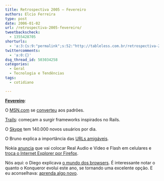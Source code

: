 ```yaml
---
title: Retrospectiva 2005 – Fevereiro
authors: Elcio Ferreira
type: post
date: 2006-01-02
url: /retrospectiva-2005-fevereiro/
tweetbackscheck:
  - 1355428705
shorturls:
  - 'a:3:{s:9:"permalink";s:52:"http://tableless.com.br/retrospectiva-2005-fevereiro";s:7:"tinyurl";s:26:"http://tinyurl.com/3max5bq";s:4:"isgd";s:19:"http://is.gd/3K6gsG";}'
twittercomments:
  - 'a:0:{}'
dsq_thread_id: 503034258
categories:
  - Geral
  - Tecnologia e Tendências
tags:
  - cotidiano

---
```

**[Fevereiro][1]**:

O [MSN.com][2] se [converteu][3] aos padrões.

[Trails][4]: começam a surgir frameworks inspirados no Rails.

O [Skype][5] tem 140.000 novos usuários por dia.

O Bruno explica a importância das [URLs amigáveis][6].

Nokia [anuncia][7] que vai colocar Real Audio e Video e Flash em celulares e [troca o Internet Explorer por Firefox][8].

Nós aqui: o Diego explicava [o mundo dos browsers][9]. É interessante notar o quanto o Konqueror evolui este ano, se tornando uma excelente opção. E eu aconselhava: [aprenda algo novo][10].

 [1]: http://tableless.com.br/2005/02/
 [2]: http://www.msn.com/
 [3]: http://www.stopdesign.com/log/2005/01/31/msn-goes-css.html
 [4]: https://trails.dev.java.net/
 [5]: http://www.skype.com
 [6]: http://brunotorres.net/2005/02/01/urls-again
 [7]: http://info.abril.uol.com.br/aberto/infonews/022005/11022005-6.shl
 [8]: http://idgnow.uol.com.br/AdPortalv5/ComputacaoCorporativaInterna.aspx?GUID=14FE5581-7A2C-46FD-8B5A-CF5A37819A4A&ChannelID=2000006
 [9]: http://tableless.com.br/aprenda/mundo-magico-browsers/
 [10]: http://blog.elcio.com.br/aprenda_algo_novo/